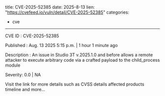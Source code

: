  
title: CVE-2025-52385
date: 2025-8-13
lien: "https://cvefeed.io/vuln/detail/CVE-2025-52385"
categories:
  - cve
---

CVE ID : CVE-2025-52385

Published :  Aug. 13
2025
5:15 p.m. | 1 hour
1 minute ago

Description : An issue in Studio 3T v.2025.1.0 and before allows a remote attacker to execute arbitrary code via a crafted payload to the child_process module

Severity: 0.0 | NA

Visit the link for more details
such as CVSS details
affected products
timeline
and more...
